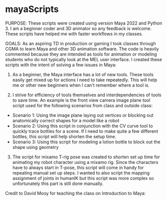 
# mayaScripts

PURPOSE:
These scripts were created using version Maya 2022 and Python 3. I am a beginner coder and 3D animator so any feedback is welcome. These scripts have helped me with faster workflows in my classes.  

GOALS:
As an aspiring TD in production or gaming I took classes through CGMA to learn Maya and other 3D animation software. The code is heavily commented because they are intended as tools for animation or modeling students who do not typically look at the MEL user interface. I created these scripts with the intent of solving a few issues in Maya:

1. As a beginner, the Maya interface has a lot of new tools. These tools easily get mixed up for actions I need to take repeatedly. This will help me or other new beginners when I can't remember where a tool is.

2. I strive for efficiency of tools themselves and interdependencies of tools to save time. An example is the front view camera image plane tool script used for the following scenarios from class and outside class:
  - Scenario 1: Using the image plane laying out vertices or blocking out anatomically correct shapes for a model like a robot
  - Scenario 2: Using this script in conjunction with the CV curve tool to quickly trace bottles for a scene. If I need to make quite a few different bottles, this script will help shorten the setup time.
  - Scenario 3: Using this script for modeling a lotion bottle to block out the shape using geometry

3. The script for mixamo T-rig pose was created to shorten set up time for animating my robot character using a mixamo rig. Since the characters have to always start in T-pose, this script will come in handy for repeating manual set up steps. I wanted to also script the mapping assignment of joints in humanIK but this script was more complex so unfortunately this part is still done manually. 

Credit to David Mooy for teaching the class on Introduction to Maya: 


